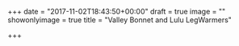 +++
date = "2017-11-02T18:43:50+00:00"
draft = true
image = ""
showonlyimage = true
title = "Valley Bonnet and Lulu LegWarmers"

+++
